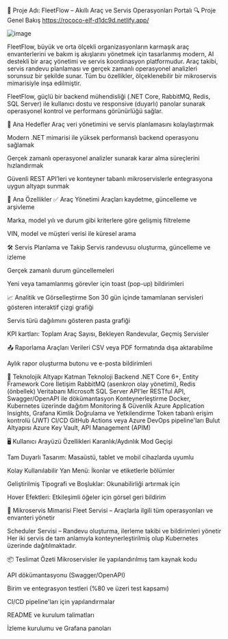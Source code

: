 🚗 Proje Adı: FleetFlow – Akıllı Araç ve Servis Operasyonları Portalı
🔍 Proje Genel Bakış
https://rococo-elf-d1dc9d.netlify.app/

![image](https://github.com/user-attachments/assets/97e4d440-7924-4048-b635-3a5672ee77e5)

FleetFlow, büyük ve orta ölçekli organizasyonların karmaşık araç envanterlerini ve bakım iş akışlarını yönetmek için tasarlanmış modern, AI destekli bir araç yönetimi ve servis koordinasyon platformudur. Araç takibi, servis randevu planlaması ve gerçek zamanlı operasyonel analizleri sorunsuz bir şekilde sunar. Tüm bu özellikler, ölçeklenebilir bir mikroservis mimarisiyle inşa edilmiştir.

FleetFlow, güçlü bir backend mühendisliği (.NET Core, RabbitMQ, Redis, SQL Server) ile kullanıcı dostu ve responsive (duyarlı) panolar sunarak operasyonel kontrol ve performans görünürlüğü sağlar.

🎯 Ana Hedefler
Araç veri yönetimini ve servis planlamasını kolaylaştırmak

Modern .NET mimarisi ile yüksek performanslı backend operasyonu sağlamak

Gerçek zamanlı operasyonel analizler sunarak karar alma süreçlerini hızlandırmak

Güvenli REST API’leri ve konteyner tabanlı mikroservislerle entegrasyona uygun altyapı sunmak

🧩 Ana Özellikler
✅ Araç Yönetimi
Araçları kaydetme, güncelleme ve arşivleme

Marka, model yılı ve durum gibi kriterlere göre gelişmiş filtreleme

VIN, model ve müşteri verisi ile küresel arama

🛠️ Servis Planlama ve Takip
Servis randevusu oluşturma, güncelleme ve izleme

Gerçek zamanlı durum güncellemeleri

Yeni veya tamamlanmış görevler için toast (pop-up) bildirimleri

📈 Analitik ve Görselleştirme
Son 30 gün içinde tamamlanan servisleri gösteren interaktif çizgi grafiği

Servis türü dağılımını gösteren pasta grafiği

KPI kartları: Toplam Araç Sayısı, Bekleyen Randevular, Geçmiş Servisler

📤 Raporlama Araçları
Verileri CSV veya PDF formatında dışa aktarabilme

Aylık rapor oluşturma butonu ve e-posta bildirimleri

🧪 Teknolojik Altyapı
Katman	Teknoloji
Backend	.NET Core 6+, Entity Framework Core
İletişim	RabbitMQ (asenkron olay yönetimi), Redis (önbellek)
Veritabanı	Microsoft SQL Server
API'ler	RESTful API, Swagger/OpenAPI ile dökümantasyon
Konteynerleştirme	Docker, Kubernetes üzerinde dağıtım
Monitoring & Güvenlik	Azure Application Insights, Grafana
Kimlik Doğrulama ve Yetkilendirme	Token tabanlı erişim kontrolü (JWT)
CI/CD	GitHub Actions veya Azure DevOps pipeline'ları
Bulut Altyapısı	Azure Key Vault, API Management (APIM)

🖥️ Kullanıcı Arayüzü Özellikleri
Karanlık/Aydınlık Mod Geçişi

Tam Duyarlı Tasarım: Masaüstü, tablet ve mobil cihazlarda uyumlu

Kolay Kullanılabilir Yan Menü: İkonlar ve etiketlerle bölümler

Geliştirilmiş Tipografi ve Boşluklar: Okunabilirliği artırmak için

Hover Efektleri: Etkileşimli öğeler için görsel geri bildirim

🔄 Mikroservis Mimarisi
Fleet Servisi – Araçlarla ilgili tüm operasyonları ve envanteri yönetir

Scheduler Servisi – Randevu oluşturma, ilerleme takibi ve bildirimleri yönetir
Her iki servis de tam anlamıyla konteynerleştirilmiş olup Kubernetes üzerinde dağıtılmaktadır.

📦 Teslimat Özeti
Mikroservisler ile yapılandırılmış tam kaynak kodu

API dökümantasyonu (Swagger/OpenAPI)

Birim ve entegrasyon testleri (%80 ve üzeri test kapsamı)

CI/CD pipeline'ları için yapılandırmalar

README ve kurulum talimatları

İzleme kurulumu ve Grafana panoları

